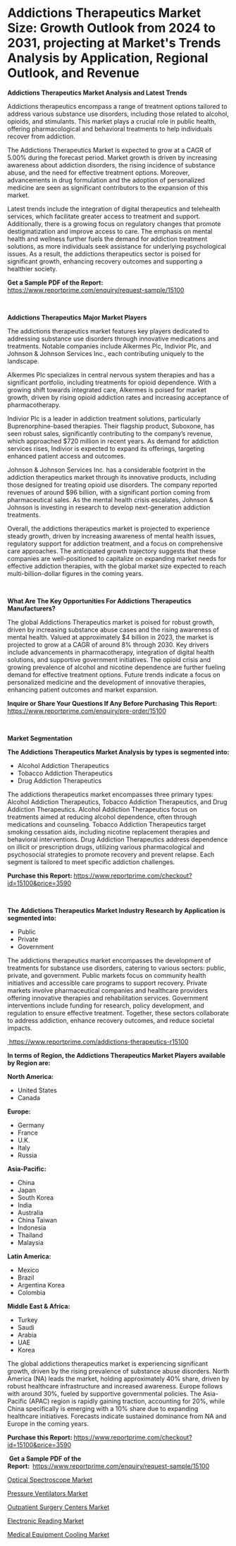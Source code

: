 <p><h1>Addictions Therapeutics Market Size: Growth Outlook from 2024 to 2031, projecting at Market's Trends Analysis by Application, Regional Outlook, and Revenue</h1></p><p><strong>Addictions Therapeutics Market Analysis and Latest Trends</strong></p>
<p><p>Addictions therapeutics encompass a range of treatment options tailored to address various substance use disorders, including those related to alcohol, opioids, and stimulants. This market plays a crucial role in public health, offering pharmacological and behavioral treatments to help individuals recover from addiction.</p><p>The Addictions Therapeutics Market is expected to grow at a CAGR of 5.00% during the forecast period. Market growth is driven by increasing awareness about addiction disorders, the rising incidence of substance abuse, and the need for effective treatment options. Moreover, advancements in drug formulation and the adoption of personalized medicine are seen as significant contributors to the expansion of this market. </p><p>Latest trends include the integration of digital therapeutics and telehealth services, which facilitate greater access to treatment and support. Additionally, there is a growing focus on regulatory changes that promote destigmatization and improve access to care. The emphasis on mental health and wellness further fuels the demand for addiction treatment solutions, as more individuals seek assistance for underlying psychological issues. As a result, the addictions therapeutics sector is poised for significant growth, enhancing recovery outcomes and supporting a healthier society.</p></p>
<p><strong>Get a Sample PDF of the Report:&nbsp;</strong> <a href="https://www.reportprime.com/enquiry/request-sample/15100?utm_campaign=10&utm_medium=2&utm_source=Github&utm_content=ia&utm_term=16112024&utm_id=addictions-therapeutics">https://www.reportprime.com/enquiry/request-sample/15100</a></p>
<p>&nbsp;</p>
<p><strong>Addictions Therapeutics Major Market Players</strong></p>
<p><p>The addictions therapeutics market features key players dedicated to addressing substance use disorders through innovative medications and treatments. Notable companies include Alkermes Plc, Indivior Plc, and Johnson & Johnson Services Inc., each contributing uniquely to the landscape.</p><p>Alkermes Plc specializes in central nervous system therapies and has a significant portfolio, including treatments for opioid dependence. With a growing shift towards integrated care, Alkermes is poised for market growth, driven by rising opioid addiction rates and increasing acceptance of pharmacotherapy.</p><p>Indivior Plc is a leader in addiction treatment solutions, particularly Buprenorphine-based therapies. Their flagship product, Suboxone, has seen robust sales, significantly contributing to the company’s revenue, which approached $720 million in recent years. As demand for addiction services rises, Indivior is expected to expand its offerings, targeting enhanced patient access and outcomes.</p><p>Johnson & Johnson Services Inc. has a considerable footprint in the addiction therapeutics market through its innovative products, including those designed for treating opioid use disorders. The company reported revenues of around $96 billion, with a significant portion coming from pharmaceutical sales. As the mental health crisis escalates, Johnson & Johnson is investing in research to develop next-generation addiction treatments.</p><p>Overall, the addictions therapeutics market is projected to experience steady growth, driven by increasing awareness of mental health issues, regulatory support for addiction treatment, and a focus on comprehensive care approaches. The anticipated growth trajectory suggests that these companies are well-positioned to capitalize on expanding market needs for effective addiction therapies, with the global market size expected to reach multi-billion-dollar figures in the coming years.</p></p>
<p>&nbsp;</p>
<p><strong>What Are The Key Opportunities For Addictions Therapeutics Manufacturers?</strong></p>
<p><p>The global Addictions Therapeutics market is poised for robust growth, driven by increasing substance abuse cases and the rising awareness of mental health. Valued at approximately $4 billion in 2023, the market is projected to grow at a CAGR of around 8% through 2030. Key drivers include advancements in pharmacotherapy, integration of digital health solutions, and supportive government initiatives. The opioid crisis and growing prevalence of alcohol and nicotine dependence are further fueling demand for effective treatment options. Future trends indicate a focus on personalized medicine and the development of innovative therapies, enhancing patient outcomes and market expansion.</p></p>
<p><strong>Inquire or Share Your Questions If Any Before Purchasing This Report:</strong> <a href="https://www.reportprime.com/enquiry/pre-order/15100?utm_campaign=10&utm_medium=2&utm_source=Github&utm_content=ia&utm_term=16112024&utm_id=addictions-therapeutics">https://www.reportprime.com/enquiry/pre-order/15100</a></p>
<p>&nbsp;</p>
<p><strong>Market Segmentation</strong></p>
<p><strong>The Addictions Therapeutics Market Analysis by types is segmented into:</strong></p>
<p><ul><li>Alcohol Addiction Therapeutics</li><li>Tobacco Addiction Therapeutics</li><li>Drug Addiction Therapeutics</li></ul></p>
<p><p>The addictions therapeutics market encompasses three primary types: Alcohol Addiction Therapeutics, Tobacco Addiction Therapeutics, and Drug Addiction Therapeutics. Alcohol Addiction Therapeutics focus on treatments aimed at reducing alcohol dependence, often through medications and counseling. Tobacco Addiction Therapeutics target smoking cessation aids, including nicotine replacement therapies and behavioral interventions. Drug Addiction Therapeutics address dependence on illicit or prescription drugs, utilizing various pharmacological and psychosocial strategies to promote recovery and prevent relapse. Each segment is tailored to meet specific addiction challenges.</p></p>
<p><strong>Purchase this Report:&nbsp;</strong><a href="https://www.reportprime.com/checkout?id=15100&price=3590&utm_campaign=10&utm_medium=2&utm_source=Github&utm_content=ia&utm_term=16112024&utm_id=addictions-therapeutics">https://www.reportprime.com/checkout?id=15100&price=3590</a></p>
<p>&nbsp;</p>
<p><strong>The Addictions Therapeutics Market Industry Research by Application is segmented into:</strong></p>
<p><ul><li>Public</li><li>Private</li><li>Government</li></ul></p>
<p><p>The addictions therapeutics market encompasses the development of treatments for substance use disorders, catering to various sectors: public, private, and government. Public markets focus on community health initiatives and accessible care programs to support recovery. Private markets involve pharmaceutical companies and healthcare providers offering innovative therapies and rehabilitation services. Government interventions include funding for research, policy development, and regulation to ensure effective treatment. Together, these sectors collaborate to address addiction, enhance recovery outcomes, and reduce societal impacts.</p></p>
<p><a href="https://www.reportprime.com/addictions-therapeutics-r15100?utm_campaign=10&utm_medium=2&utm_source=Github&utm_content=ia&utm_term=16112024&utm_id=addictions-therapeutics">&nbsp;https://www.reportprime.com/addictions-therapeutics-r15100</a></p>
<p><strong>In terms of Region, the Addictions Therapeutics Market Players available by Region are:</strong></p>
<p>
    <p> <strong> North America: </strong>
        <ul>
            <li>United States</li>
            <li>Canada</li>
        </ul>
        </p> 
    <p> <strong> Europe: </strong>
        <ul>
            <li>Germany</li>
            <li>France</li>
            <li>U.K.</li>
            <li>Italy</li>
            <li>Russia</li>
        </ul>
        </p> 
    <p> <strong> Asia-Pacific: </strong>
        <ul>
            <li>China</li>
            <li>Japan</li>
            <li>South Korea</li>
            <li>India</li>
            <li>Australia</li>
            <li>China Taiwan</li>
            <li>Indonesia</li>
            <li>Thailand</li>
            <li>Malaysia</li>
        </ul>
        </p> 
    <p> <strong> Latin America: </strong>
        <ul>
            <li>Mexico</li>
            <li>Brazil</li>
            <li>Argentina Korea</li>
            <li>Colombia</li>
        </ul>
        </p> 
    <p> <strong> Middle East & Africa: </strong>
        <ul>
            <li>Turkey</li>
            <li>Saudi</li>
            <li>Arabia</li>
            <li>UAE</li>
            <li>Korea</li>
        </ul>
    </p>
    </p>
<p><p>The global addictions therapeutics market is experiencing significant growth, driven by the rising prevalence of substance abuse disorders. North America (NA) leads the market, holding approximately 40% share, driven by robust healthcare infrastructure and increased awareness. Europe follows with around 30%, fueled by supportive governmental policies. The Asia-Pacific (APAC) region is rapidly gaining traction, accounting for 20%, while China specifically is emerging with a 10% share due to expanding healthcare initiatives. Forecasts indicate sustained dominance from NA and Europe in the coming years.</p></p>
<p><strong>Purchase this Report: </strong><a href="https://www.reportprime.com/checkout?id=15100&price=3590&utm_campaign=10&utm_medium=2&utm_source=Github&utm_content=ia&utm_term=16112024&utm_id=addictions-therapeutics">https://www.reportprime.com/checkout?id=15100&price=3590</a></p>
<p>&nbsp;<strong>Get a Sample PDF of the Report:&nbsp;&nbsp;</strong><a href="https://www.reportprime.com/enquiry/request-sample/15100?utm_campaign=10&utm_medium=2&utm_source=Github&utm_content=ia&utm_term=16112024&utm_id=addictions-therapeutics">https://www.reportprime.com/enquiry/request-sample/15100</a></p>
<p><strong></strong></p>
<p><p><a href="https://issuu.com/reportprime-2/docs/optical-spectroscope-market-size-20_3cdbf9318be696?utm_campaign=10&utm_medium=2&utm_source=Github&utm_content=ia&utm_term=16112024&utm_id=addictions-therapeutics">Optical Spectroscope Market</a></p><p><a href="https://issuu.com/reportprime-2/docs/pressure-ventilators-market-size-20_e741553bc8ddf9?utm_campaign=10&utm_medium=2&utm_source=Github&utm_content=ia&utm_term=16112024&utm_id=addictions-therapeutics">Pressure Ventilators Market</a></p><p><a href="https://github.com/hgf64gh/Market-Research-Report-List-1/blob/main/outpatient-surgery-centers-market.md?utm_campaign=10&utm_medium=2&utm_source=Github&utm_content=ia&utm_term=16112024&utm_id=addictions-therapeutics">Outpatient Surgery Centers Market</a></p><p><a href="https://www.linkedin.com/pulse/in-depth-electronic-reading-market-review-size-share-148cagr-growth-hbquc?utm_campaign=10&utm_medium=2&utm_source=Github&utm_content=ia&utm_term=16112024&utm_id=addictions-therapeutics">Electronic Reading Market</a></p><p><a href="https://github.com/marloy8/Market-Research-Report-List-6/blob/main/medical-equipment-cooling-market.md?utm_campaign=10&utm_medium=2&utm_source=Github&utm_content=ia&utm_term=16112024&utm_id=addictions-therapeutics">Medical Equipment Cooling Market</a></p></p>